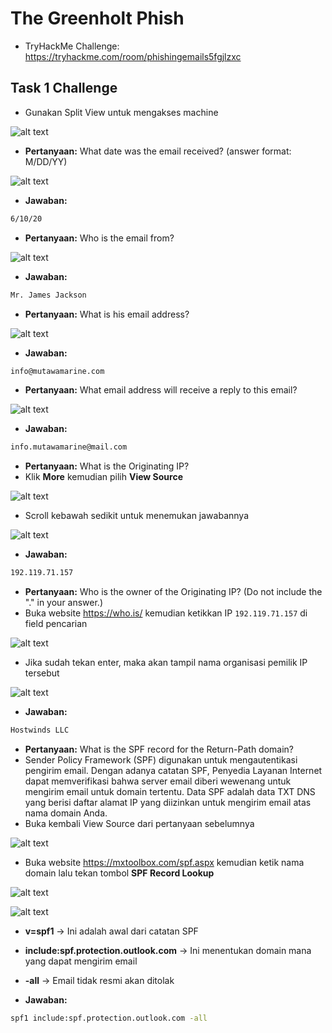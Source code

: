 # The Greenholt Phish
- TryHackMe Challenge: https://tryhackme.com/room/phishingemails5fgjlzxc

## Task 1 Challenge
- Gunakan Split View untuk mengakses machine

![alt text](https://github.com/rahardian-dwi-saputra/TryHackMe-WriteUps/blob/main/The%20Greenholt%20Phish/assets/tgh%201.jpg)

- **Pertanyaan:** What date was the email received? (answer format: M/DD/YY)

![alt text](https://github.com/rahardian-dwi-saputra/TryHackMe-WriteUps/blob/main/The%20Greenholt%20Phish/assets/tgh%202.jpg)

- **Jawaban:**
```sh
6/10/20
```

- **Pertanyaan:** Who is the email from?

![alt text](https://github.com/rahardian-dwi-saputra/TryHackMe-WriteUps/blob/main/The%20Greenholt%20Phish/assets/tgh%203.jpg)

- **Jawaban:**
```sh
Mr. James Jackson
```

- **Pertanyaan:** What is his email address?

![alt text](https://github.com/rahardian-dwi-saputra/TryHackMe-WriteUps/blob/main/The%20Greenholt%20Phish/assets/tgh%204.jpg)

- **Jawaban:**
```sh
info@mutawamarine.com
```

- **Pertanyaan:** What email address will receive a reply to this email?

![alt text](https://github.com/rahardian-dwi-saputra/TryHackMe-WriteUps/blob/main/The%20Greenholt%20Phish/assets/tgh%205.jpg)

- **Jawaban:**
```sh
info.mutawamarine@mail.com
```

- **Pertanyaan:** What is the Originating IP?
- Klik **More** kemudian pilih **View Source**

![alt text](https://github.com/rahardian-dwi-saputra/TryHackMe-WriteUps/blob/main/The%20Greenholt%20Phish/assets/tgh%206.jpg)

- Scroll kebawah sedikit untuk menemukan jawabannya

![alt text](https://github.com/rahardian-dwi-saputra/TryHackMe-WriteUps/blob/main/The%20Greenholt%20Phish/assets/tgh%207.JPG)

- **Jawaban:**
```sh
192.119.71.157
```

- **Pertanyaan:** Who is the owner of the Originating IP? (Do not include the "." in your answer.)
- Buka website https://who.is/ kemudian ketikkan IP `192.119.71.157` di field pencarian

![alt text](https://github.com/rahardian-dwi-saputra/TryHackMe-WriteUps/blob/main/The%20Greenholt%20Phish/assets/tgh%208.JPG)

- Jika sudah tekan enter, maka akan tampil nama organisasi pemilik IP tersebut

![alt text](https://github.com/rahardian-dwi-saputra/TryHackMe-WriteUps/blob/main/The%20Greenholt%20Phish/assets/tgh%209.jpg)

- **Jawaban:**
```sh
Hostwinds LLC
```

- **Pertanyaan:** What is the SPF record for the Return-Path domain?
- Sender Policy Framework (SPF) digunakan untuk mengautentikasi pengirim email. Dengan adanya catatan SPF, Penyedia Layanan Internet dapat memverifikasi bahwa server email diberi wewenang untuk mengirim email untuk domain tertentu. Data SPF adalah data TXT DNS yang berisi daftar alamat IP yang diizinkan untuk mengirim email atas nama domain Anda.
- Buka kembali View Source dari pertanyaan sebelumnya

![alt text](https://github.com/rahardian-dwi-saputra/TryHackMe-WriteUps/blob/main/The%20Greenholt%20Phish/assets/tgh%2010.JPG)

- Buka website https://mxtoolbox.com/spf.aspx kemudian ketik nama domain lalu tekan tombol **SPF Record Lookup**

![alt text](https://github.com/rahardian-dwi-saputra/TryHackMe-WriteUps/blob/main/The%20Greenholt%20Phish/assets/tgh%2011.jpg)

![alt text](https://github.com/rahardian-dwi-saputra/TryHackMe-WriteUps/blob/main/The%20Greenholt%20Phish/assets/tgh%2012.JPG)

- **v=spf1** → Ini adalah awal dari catatan SPF
- **include:spf.protection.outlook.com** → Ini menentukan domain mana yang dapat mengirim email
- **-all** → Email tidak resmi akan ditolak

- **Jawaban:**
```sh
spf1 include:spf.protection.outlook.com -all
```